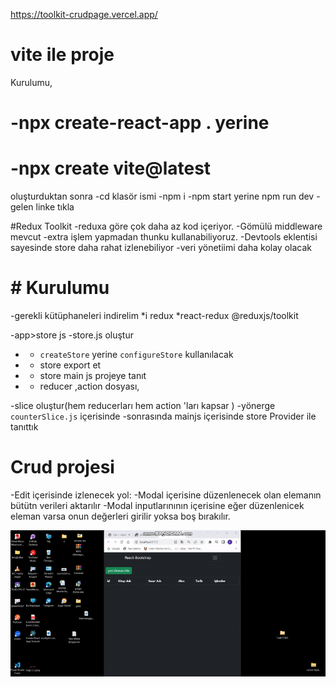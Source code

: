 
https://toolkit-crudpage.vercel.app/


# vite ile proje

Kurulumu,

# -npx create-react-app . yerine

# -npx create vite@latest

oluşturduktan sonra
-cd klasör ismi
-npm i
-npm start yerine npm run dev
-gelen linke tıkla

#Redux Toolkit
-reduxa göre çok daha az kod içeriyor.
-Gömülü middleware mevcut
-extra işlem yapmadan thunku kullanabiliyoruz.
-Devtools eklentisi sayesinde store daha rahat izlenebiliyor
-veri yönetiimi daha kolay olacak

# # Kurulumu

-gerekli kütüphaneleri indirelim
*i redux
*react-redux
@reduxjs/toolkit

-app>store js
-store.js oluştur

- - `createStore` yerine `configureStore` kullanılacak
- - store export et
- - store main js projeye tanıt

- - reducer ,action dosyası,

-slice oluştur(hem reducerları hem action 'ları kapsar )
-yönerge `counterSlice.js` içerisinde
-sonrasında mainjs içerisinde store Provider ile tanıttık

# Crud projesi

-Edit içerisinde izlenecek yol:
-Modal içerisine düzenlenecek olan elemanın bütütn verileri aktarılır
-Modal inputlarınının içerisine eğer düzenlenicek eleman varsa onun değerleri girilir yoksa boş bırakılır.

![](./src/assets/ekran1.gif)
